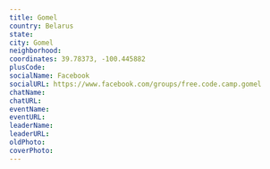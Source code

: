 ```yaml
---
title: Gomel
country: Belarus
state: 
city: Gomel
neighborhood: 
coordinates: 39.78373, -100.445882
plusCode:
socialName: Facebook
socialURL: https://www.facebook.com/groups/free.code.camp.gomel
chatName:
chatURL:
eventName:
eventURL:
leaderName:
leaderURL:
oldPhoto: 
coverPhoto:
---
```

